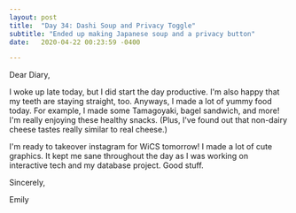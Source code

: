 ```yaml
---
layout: post
title:  "Day 34: Dashi Soup and Privacy Toggle"
subtitle: "Ended up making Japanese soup and a privacy button"
date:   2020-04-22 00:23:59 -0400

---
```


Dear Diary,

I woke up late today, but I did start the day productive. I'm also happy that my teeth are staying straight, too. Anyways, I made a lot of yummy food today. For example, I made some Tamagoyaki, bagel sandwich, and more! I'm really enjoying these healthy snacks. (Plus, I've found out that non-dairy cheese tastes really similar to real cheese.)

I'm ready to takeover instagram for WiCS tomorrow! I made a lot of cute graphics. It kept me sane throughout the day as I was working on interactive tech and my database project. Good stuff.

Sincerely,

Emily